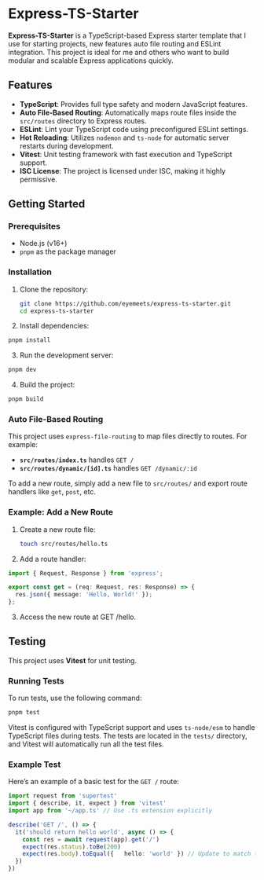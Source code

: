 # Express-TS-Starter

**Express-TS-Starter** is a TypeScript-based Express starter template that I use for starting projects, new features auto file routing and ESLint integration. This project is ideal for me and others who want to build modular and scalable Express applications quickly.

## Features
- **TypeScript**: Provides full type safety and modern JavaScript features.
- **Auto File-Based Routing**: Automatically maps route files inside the `src/routes` directory to Express routes.
- **ESLint**: Lint your TypeScript code using preconfigured ESLint settings.
- **Hot Reloading**: Utilizes `nodemon` and `ts-node` for automatic server restarts during development.
- **Vitest**: Unit testing framework with fast execution and TypeScript support.
- **ISC License**: The project is licensed under ISC, making it highly permissive.

## Getting Started

### Prerequisites

- Node.js (v16+)
- `pnpm` as the package manager

### Installation

1. Clone the repository:

   ```bash
   git clone https://github.com/eyemeets/express-ts-starter.git
   cd express-ts-starter
   ```

2. Install dependencies:
  ```bash
  pnpm install
  ```

3. Run the development server:
  ```bash
  pnpm dev
  ```

4. Build the project:
  ```bash
  pnpm build
  ```

### Auto File-Based Routing

This project uses `express-file-routing` to map files directly to routes. For example:

- **`src/routes/index.ts`** handles `GET /`
- **`src/routes/dynamic/[id].ts`** handles `GET /dynamic/:id`

To add a new route, simply add a new file to `src/routes/` and export route handlers like `get`, `post`, etc.

### Example: Add a New Route

1. Create a new route file:

   ```bash
   touch src/routes/hello.ts
   ````

2. Add a route handler:

  ```ts
  import { Request, Response } from 'express';

  export const get = (req: Request, res: Response) => {
    res.json({ message: 'Hello, World!' });
  };
  ```

3. Access the new route at GET /hello.

## Testing

This project uses **Vitest** for unit testing.

### Running Tests

To run tests, use the following command:

  ```bash
  pnpm test
  ```

Vitest is configured with TypeScript support and uses `ts-node/esm` to handle TypeScript files during tests. The tests are located in the `tests/` directory, and Vitest will automatically run all the test files.

### Example Test
Here’s an example of a basic test for the `GET /` route:

  ```ts
  import request from 'supertest'
  import { describe, it, expect } from 'vitest'
  import app from '~/app.ts' // Use .ts extension explicitly

  describe('GET /', () => {
    it('should return hello world', async () => {
      const res = await request(app).get('/')
      expect(res.status).toBe(200)
      expect(res.body).toEqual({   hello: 'world' }) // Update to match the actual response
    })
  })
  ```